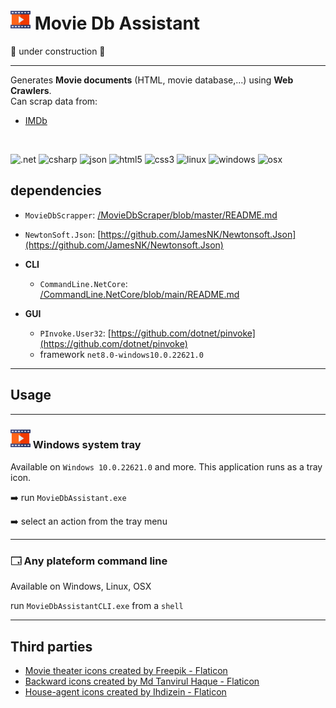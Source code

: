 ﻿# ![icon](./assets/multimedia-small.png) Movie Db Assistant

🚧 under construction 🚧

___

Generates **Movie documents** (HTML, movie database,...) using **Web Crawlers**.
<br>Can scrap data from:
- [IMDb](http://www.imdb.com)

<br>

![.net](https://img.shields.io/static/v1?label=&message=.NET%208&color=307639&style=plastic&logo=.net) 
![csharp](https://img.shields.io/static/v1?label=&message=C%20&sharp;&color=cdf998&style=plastic&logo=csharp&logoColor=dodgerblue) 
![json](https://img.shields.io/static/v1?label=&message=JSON&color=cdf998&style=plastic&logo=javascript&logoColor=darkgreen)
![html5](https://img.shields.io/static/v1?label=&message=HTML5&color=cdf998&style=plastic&logo=html5) ![css3](https://img.shields.io/static/v1?label=&message=CSS3&color=cdf998&style=plastic&logo=css3&logoColor=black)
![linux](https://img.shields.io/static/v1?label=&message=Linux&color=285fdd&style=plastic&logo=linux) ![windows](https://img.shields.io/static/v1?label=&message=Windows&color=285fdd&style=plastic&logo=windows&logoColor=77DDFF) ![osx](https://img.shields.io/static/v1?label=&message=OSX&color=285fdd&style=plastic&logo=apple&logoColor=AAFFAA)

## dependencies

- `MovieDbScrapper`:  [/MovieDbScraper/blob/master/README.md](https://github.com/franck-gaspoz/MovieDbScraper/blob/master/README.md)
- `NewtonSoft.Json`: [https://github.com/JamesNK/Newtonsoft.Json](https://github.com/JamesNK/Newtonsoft.Json)

- **CLI**

    - `CommandLine.NetCore`: [/CommandLine.NetCore/blob/main/README.md](https://github.com/franck-gaspoz/CommandLine.NetCore/blob/main/README.md)

- **GUI**

    - `PInvoke.User32`: [https://github.com/dotnet/pinvoke](https://github.com/dotnet/pinvoke)
    - framework `net8.0-windows10.0.22621.0`

___

## Usage

___

### ![icon](./assets/multimedia-small.png) Windows system tray

Available on `Windows 10.0.22621.0` and more. This application runs as a tray icon.

:arrow_right: run `MovieDbAssistant.exe`

:arrow_right: select an action from the tray menu

___

### 🗔 Any plateform command line

Available on Windows, Linux, OSX

run `MovieDbAssistantCLI.exe` from a `shell`

___

## Third parties

- <a href="https://www.flaticon.com/free-icons/movie-theater" title="movie theater icons">Movie theater icons created by Freepik - Flaticon</a>
- <a href="https://www.flaticon.com/free-icons/backward" title="backward icons">Backward icons created by Md Tanvirul Haque - Flaticon</a>
- <a href="https://www.flaticon.com/free-icons/house-agent" title="house-agent icons">House-agent icons created by Ihdizein - Flaticon</a>

